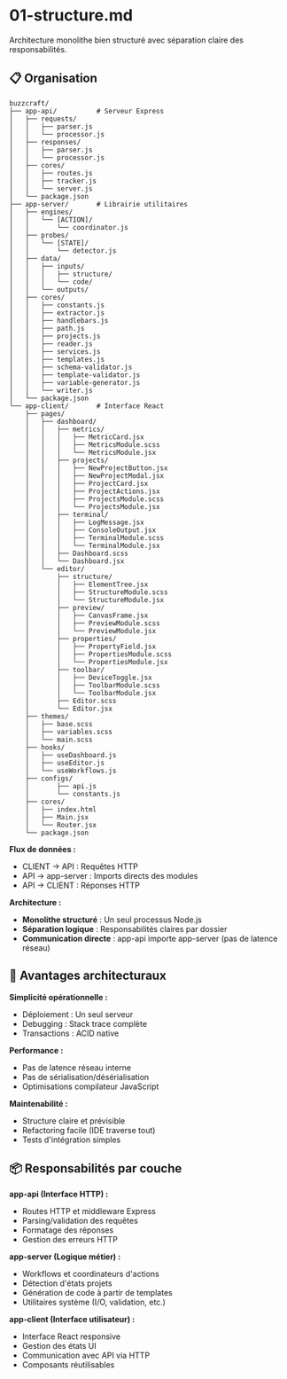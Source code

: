# 01-structure.md

Architecture monolithe bien structuré avec séparation claire des responsabilités.

## 📋 Organisation
```
buzzcraft/
├── app-api/          # Serveur Express
│   ├── requests/
│   │   ├── parser.js
│   │   └── processor.js
│   ├── responses/
│   │   ├── parser.js
│   │   └── processor.js
│   ├── cores/
│   │   ├── routes.js
│   │   ├── tracker.js
│   │   └── server.js
│   └── package.json
├── app-server/       # Librairie utilitaires
│   ├── engines/
│   │   └── [ACTION]/
│   │       └── coordinator.js
│   ├── probes/
│   │   └── [STATE]/
│   │       └── detector.js
│   ├── data/
│   │   ├── inputs/
│   │   │   ├── structure/
│   │   │   └── code/
│   │   └── outputs/
│   ├── cores/
│   │   ├── constants.js
│   │   ├── extractor.js
│   │   ├── handlebars.js
│   │   ├── path.js
│   │   ├── projects.js
│   │   ├── reader.js
│   │   ├── services.js
│   │   ├── templates.js
│   │   ├── schema-validator.js
│   │   ├── template-validator.js
│   │   ├── variable-generator.js
│   │   └── writer.js
│   └── package.json
└── app-client/       # Interface React
    ├── pages/
    │   ├── dashboard/
    │   │   ├── metrics/
    │   │   │   ├── MetricCard.jsx
    │   │   │   ├── MetricsModule.scss
    │   │   │   └── MetricsModule.jsx
    │   │   ├── projects/
    │   │   │   ├── NewProjectButton.jsx
    │   │   │   ├── NewProjectModal.jsx
    │   │   │   ├── ProjectCard.jsx
    │   │   │   ├── ProjectActions.jsx
    │   │   │   ├── ProjectsModule.scss
    │   │   │   └── ProjectsModule.jsx
    │   │   ├── terminal/
    │   │   │   ├── LogMessage.jsx
    │   │   │   ├── ConsoleOutput.jsx
    │   │   │   ├── TerminalModule.scss
    │   │   │   └── TerminalModule.jsx
    │   │   ├── Dashboard.scss
    │   │   └── Dashboard.jsx
    │   └── editor/
    │       ├── structure/
    │       │   ├── ElementTree.jsx
    │       │   ├── StructureModule.scss
    │       │   └── StructureModule.jsx
    │       ├── preview/
    │       │   ├── CanvasFrame.jsx
    │       │   ├── PreviewModule.scss
    │       │   └── PreviewModule.jsx
    │       ├── properties/
    │       │   ├── PropertyField.jsx
    │       │   ├── PropertiesModule.scss
    │       │   └── PropertiesModule.jsx
    │       ├── toolbar/
    │       │   ├── DeviceToggle.jsx
    │       │   ├── ToolbarModule.scss
    │       │   └── ToolbarModule.jsx
    │       ├── Editor.scss
    │       └── Editor.jsx
    ├── themes/
    │   ├── base.scss
    │   ├── variables.scss
    │   └── main.scss
    ├── hooks/
    │   ├── useDashboard.js
    │   ├── useEditor.js
    │   └── useWorkflows.js
    ├── configs/
    │       ├── api.js
    │       └── constants.js
    ├── cores/
    │   ├── index.html
    │   ├── Main.jsx
    │   └── Router.jsx
    └── package.json
```

**Flux de données :**
- CLIENT → API : Requêtes HTTP
- API → app-server : Imports directs des modules
- API → CLIENT : Réponses HTTP

**Architecture :**
- **Monolithe structuré** : Un seul processus Node.js
- **Séparation logique** : Responsabilités claires par dossier
- **Communication directe** : app-api importe app-server (pas de latence réseau)

## 🎯 Avantages architecturaux

**Simplicité opérationnelle :**
- Déploiement : Un seul serveur
- Debugging : Stack trace complète
- Transactions : ACID native

**Performance :**
- Pas de latence réseau interne
- Pas de sérialisation/désérialisation
- Optimisations compilateur JavaScript

**Maintenabilité :**
- Structure claire et prévisible
- Refactoring facile (IDE traverse tout)
- Tests d'intégration simples

## 📦 Responsabilités par couche

**app-api (Interface HTTP) :**
- Routes HTTP et middleware Express
- Parsing/validation des requêtes
- Formatage des réponses
- Gestion des erreurs HTTP

**app-server (Logique métier) :**
- Workflows et coordinateurs d'actions
- Détection d'états projets
- Génération de code à partir de templates
- Utilitaires système (I/O, validation, etc.)

**app-client (Interface utilisateur) :**
- Interface React responsive
- Gestion des états UI
- Communication avec API via HTTP
- Composants réutilisables